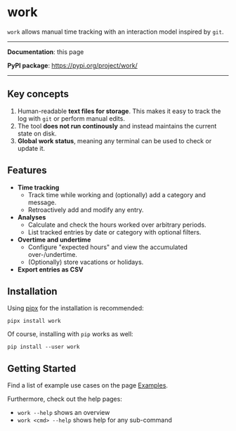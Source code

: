 # work

`work` allows manual time tracking with an interaction model inspired by `git`.

---

**Documentation**: this page

**PyPI package**: https://pypi.org/project/work/

---

## Key concepts

1. Human-readable **text files for storage**. This makes it easy to track the log with `git` or perform manual edits.
2. The tool **does not run continously** and instead maintains the current state on disk.
3. **Global work status**, meaning any terminal can be used to check or update it.

## Features

- **Time tracking**
    + Track time while working and (optionally) add a category and message.
    + Retroactively add and modify any entry.
- **Analyses**
    + Calculate and check the hours worked over arbitrary periods.
    + List tracked entries by date or category with optional filters.
- **Overtime and undertime**
    + Configure "expected hours" and view the accumulated over-/undertime.
    + (Optionally) store vacations or holidays.
- **Export entries as CSV**

## Installation

Using [pipx](https://pypa.github.io/pipx/) for the installation is recommended:

```
pipx install work
```

Of course, installing with `pip` works as well:

```
pip install --user work
```

## Getting Started

Find a list of example use cases on the page [Examples](examples.md).

Furthermore, check out the help pages:

- `work --help` shows an overview
- `work <cmd> --help` shows help for any sub-command
